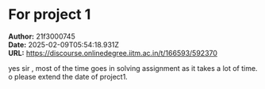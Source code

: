 # For project 1

**Author:** 21f3000745  
**Date:** 2025-02-09T05:54:18.931Z  
**URL:** https://discourse.onlinedegree.iitm.ac.in/t/166593/592370

yes sir , most of the time goes in solving assignment as it takes a lot of time. o please extend the date of project1.
